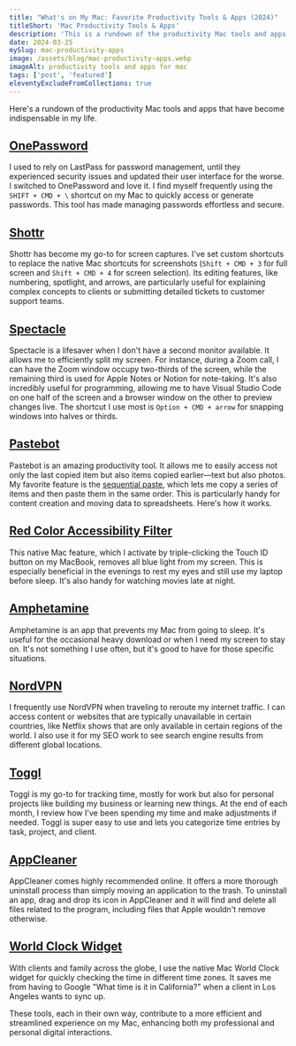 ```yaml
---
title: "What's on My Mac: Favorite Productivity Tools & Apps (2024)"
titleShort: 'Mac Productivity Tools & Apps'
description: 'This is a rundown of the productivity Mac tools and apps that have become indispensable in my daily routine: Pastebot, Spectacle, Toggl, and more.'
date: 2024-03-25
mySlug: mac-productivity-apps
image: /assets/blog/mac-productivity-apps.webp
imageAlt: productivity tools and apps for mac
tags: ['post', 'featured']
eleventyExcludeFromCollections: true
---
```


Here's a rundown of the productivity Mac tools and apps that have become indispensable in my life.

## [OnePassword](https://1password.com/)

I used to rely on LastPass for password management, until they experienced security issues and updated their user interface for the worse. I switched to OnePassword and love it. I find myself frequently using the `SHIFT + CMD + \` shortcut on my Mac to quickly access or generate passwords. This tool has made managing passwords effortless and secure.

## [Shottr](https://shottr.cc/)

Shottr has become my go-to for screen captures. I've set custom shortcuts to replace the native Mac shortcuts for screenshots (`Shift + CMD + 3` for full screen and `Shift + CMD + 4` for screen selection). Its editing features, like numbering, spotlight, and arrows, are particularly useful for explaining complex concepts to clients or submitting detailed tickets to customer support teams.

## [Spectacle](https://spectacle.en.softonic.com/)

Spectacle is a lifesaver when I don't have a second monitor available. It allows me to efficiently split my screen. For instance, during a Zoom call, I can have the Zoom window occupy two-thirds of the screen, while the remaining third is used for Apple Notes or Notion for note-taking. It's also incredibly useful for programming, allowing me to have Visual Studio Code on one half of the screen and a browser window on the other to preview changes live. The shortcut I use most is `Option + CMD + arrow` for snapping windows into halves or thirds.

## [Pastebot](https://tapbots.com/pastebot/)

Pastebot is an amazing productivity tool. It allows me to easily access not only the last copied item but also items copied earlier—text but also photos. My favorite feature is the [sequential paste](https://tapbots.com/pastebot/help/07_sequential_paste/), which lets me copy a series of items and then paste them in the same order. This is particularly handy for content creation and moving data to spreadsheets. Here's how it works.

## [Red Color Accessibility Filter](https://ios.gadgethacks.com/how-to/keep-your-night-vision-sharp-with-iphones-hidden-red-screen-0173903/)

This native Mac feature, which I activate by triple-clicking the Touch ID button on my MacBook, removes all blue light from my screen. This is especially beneficial in the evenings to rest my eyes and still use my laptop before sleep. It's also handy for watching movies late at night.

## [Amphetamine](https://apps.apple.com/au/app/amphetamine/id937984704)

Amphetamine is an app that prevents my Mac from going to sleep. It's useful for the occasional heavy download or when I need my screen to stay on. It's not something I use often, but it's good to have for those specific situations.

## [NordVPN](https://nordvpn.com/)

I frequently use NordVPN when traveling to reroute my internet traffic. I can access content or websites that are typically unavailable in certain countries, like Netflix shows that are only available in certain regions of the world. I also use it for my SEO work to see search engine results from different global locations.

## [Toggl](https://toggl.com/track/)

Toggl is my go-to for tracking time, mostly for work but also for personal projects like building my business or learning new things. At the end of each month, I review how I've been spending my time and make adjustments if needed. Toggl is super easy to use and lets you categorize time entries by task, project, and client.

## [AppCleaner](https://freemacsoft.net/appcleaner/)

AppCleaner comes highly recommended online. It offers a more thorough uninstall process than simply moving an application to the trash. To uninstall an app, drag and drop its icon in AppCleaner and it will find and delete all files related to the program, including files that Apple wouldn't remove otherwise.

## [World Clock Widget](https://www.webnots.com/how-to-add-multiple-world-clocks-in-mac/)

With clients and family across the globe, I use the native Mac World Clock widget for quickly checking the time in different time zones. It saves me from having to Google "What time is it in California?" when a client in Los Angeles wants to sync up.

These tools, each in their own way, contribute to a more efficient and streamlined experience on my Mac, enhancing both my professional and personal digital interactions.

